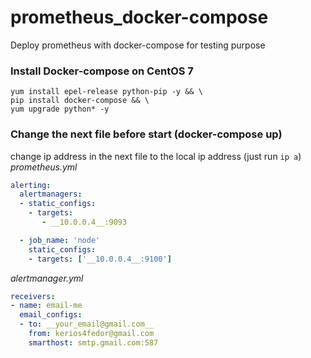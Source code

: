 # prometheus_docker-compose
Deploy prometheus with docker-compose for testing purpose

### Install Docker-compose on CentOS 7
```shell
yum install epel-release python-pip -y && \
pip install docker-compose && \
yum upgrade python* -y
```

### Change the next file before start (docker-compose up)

change ip address in the next file to the local ip address (just run `ip a`)
_prometheus.yml_
```yml
alerting:
  alertmanagers:
  - static_configs:
    - targets:
       - __10.0.0.4__:9093

  - job_name: 'node'
    static_configs:
    - targets: ['__10.0.0.4__:9100']

```

_alertmanager.yml_

```yml
receivers:
- name: email-me
  email_configs:
  - to: __your_email@gmail.com__
    from: kerios4fedor@gmail.com
    smarthost: smtp.gmail.com:587
```
